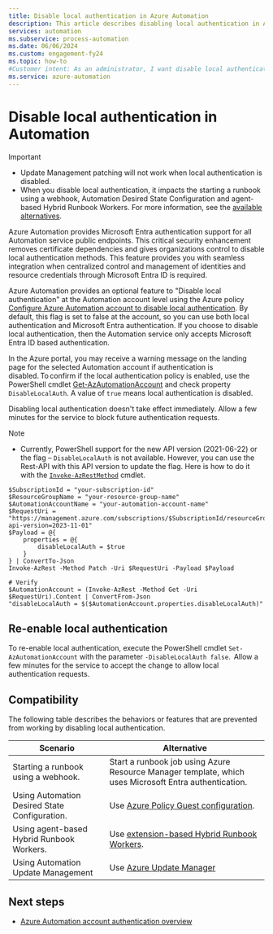 ```yaml
---
title: Disable local authentication in Azure Automation
description: This article describes disabling local authentication in Azure Automation.
services: automation
ms.subservice: process-automation
ms.date: 06/06/2024
ms.custom: engagement-fy24
ms.topic: how-to
#Customer intent: As an administrator, I want disable local authentication so that I can enhance security.
ms.service: azure-automation
---
```


# Disable local authentication in Automation

> [!IMPORTANT]
> - Update Management patching will not work when local authentication is disabled. 
> - When you disable local authentication, it impacts the starting a runbook using a webhook, Automation Desired State Configuration and agent-based Hybrid Runbook Workers. For more information, see the [available alternatives](#compatibility).

Azure Automation provides Microsoft Entra authentication support for all Automation service public endpoints. This critical security enhancement removes certificate dependencies and gives organizations control to disable local authentication methods. This feature provides you with seamless integration when centralized control and management of identities and resource credentials through Microsoft Entra ID is required.

Azure Automation provides an optional feature to "Disable local authentication" at the Automation account level using the Azure policy [Configure Azure Automation account to disable local authentication](../automation/policy-reference.md#azure-automation). By default, this flag is set to false at the account, so you can use both local authentication and Microsoft Entra authentication. If you choose to disable local authentication, then the Automation service only accepts Microsoft Entra ID based authentication.

In the Azure portal, you may receive a warning message on the landing page for the selected Automation account if authentication is disabled. To confirm if the local authentication policy is enabled, use the PowerShell cmdlet [Get-AzAutomationAccount](/powershell/module/az.automation/get-azautomationaccount) and check property `DisableLocalAuth`. A value of `true` means local authentication is disabled.

Disabling local authentication doesn't take effect immediately. Allow a few minutes for the service to block future authentication requests.

>[!NOTE]
> - Currently, PowerShell support for the new API version (2021-06-22) or the flag – `DisableLocalAuth` is not available. However, you can use the Rest-API with this API version to update the flag. Here is how to do it with the [`Invoke-AzRestMethod`](https://learn.microsoft.com/powershell/azure/manage-azure-resources-invoke-azrestmethod) cmdlet.

```azurepowershell-interactive
$SubscriptionId = "your-subscription-id"
$ResourceGroupName = "your-resource-group-name"
$AutomationAccountName = "your-automation-account-name"
$RequestUri = "https://management.azure.com/subscriptions/$SubscriptionId/resourceGroups/$ResourceGroupName/providers/Microsoft.Automation/automationAccounts/$($AutomationAccountName)?api-version=2023-11-01"
$Payload = @{
    properties = @{
        disableLocalAuth = $true
    }
} | ConvertTo-Json
Invoke-AzRest -Method Patch -Uri $RequestUri -Payload $Payload

# Verify
$AutomationAccount = (Invoke-AzRest -Method Get -Uri $RequestUri).Content | ConvertFrom-Json
"disableLocalAuth = $($AutomationAccount.properties.disableLocalAuth)"
```

## Re-enable local authentication

To re-enable local authentication, execute the PowerShell cmdlet `Set-AzAutomationAccount` with the parameter `-DisableLocalAuth false`.  Allow a few minutes for the service to accept the change to allow local authentication requests.

## Compatibility

The following table describes the behaviors or features that are prevented from working by disabling local authentication.

|Scenario | Alternative |
|---|---|
|Starting a runbook using a webhook. | Start a runbook job using Azure Resource Manager template, which uses Microsoft Entra authentication. |
|Using Automation Desired State Configuration.| Use [Azure Policy Guest configuration](../governance/machine-configuration/overview.md).  |
|Using agent-based Hybrid Runbook Workers.| Use [extension-based Hybrid Runbook Workers](./extension-based-hybrid-runbook-worker-install.md).|
|Using Automation Update Management |Use [Azure Update Manager](../update-manager/overview.md)|


## Next steps
- [Azure Automation account authentication overview](./automation-security-overview.md)
